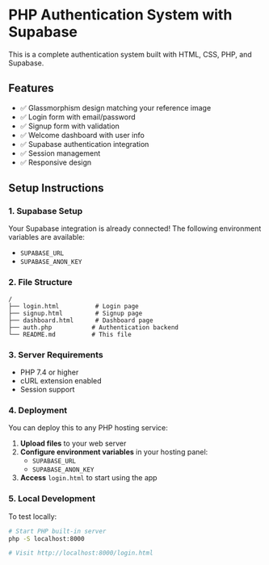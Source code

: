 # PHP Authentication System with Supabase

This is a complete authentication system built with HTML, CSS, PHP, and Supabase.

## Features

- ✅ Glassmorphism design matching your reference image
- ✅ Login form with email/password
- ✅ Signup form with validation
- ✅ Welcome dashboard with user info
- ✅ Supabase authentication integration
- ✅ Session management
- ✅ Responsive design

## Setup Instructions

### 1. Supabase Setup

Your Supabase integration is already connected! The following environment variables are available:
- `SUPABASE_URL`
- `SUPABASE_ANON_KEY`

### 2. File Structure

```
/
├── login.html          # Login page
├── signup.html         # Signup page
├── dashboard.html      # Dashboard page
├── auth.php           # Authentication backend
└── README.md          # This file
```

### 3. Server Requirements

- PHP 7.4 or higher
- cURL extension enabled
- Session support

### 4. Deployment

You can deploy this to any PHP hosting service:

1. **Upload files** to your web server
2. **Configure environment variables** in your hosting panel:
   - `SUPABASE_URL`
   - `SUPABASE_ANON_KEY`
3. **Access** `login.html` to start using the app

### 5. Local Development

To test locally:

```bash
# Start PHP built-in server
php -S localhost:8000

# Visit http://localhost:8000/login.html